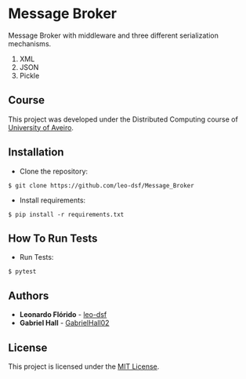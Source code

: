 # Message Broker
Message Broker with middleware and three different serialization mechanisms.
1. XML
2. JSON
3. Pickle

## Course
This project was developed under the Distributed Computing course of [University of Aveiro](https://www.ua.pt/).

## Installation
* Clone the repository:
```console
$ git clone https://github.com/leo-dsf/Message_Broker
```
* Install requirements:
```console
$ pip install -r requirements.txt
```

## How To Run Tests
* Run Tests:
```console
$ pytest
```

## Authors
* **Leonardo Flórido** - [leo-dsf](https://github.com/leo-dsf)
* **Gabriel Hall** - [GabrielHall02](https://github.com/GabrielHall02)

## License
This project is licensed under the [MIT License](LICENSE).
